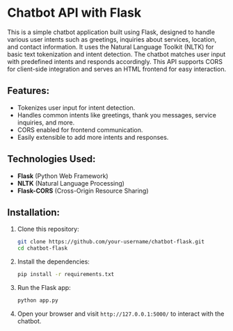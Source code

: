 # Chatbot API with Flask

This is a simple chatbot application built using Flask, designed to handle various user intents such as greetings, inquiries about services, location, and contact information. It uses the Natural Language Toolkit (NLTK) for basic text tokenization and intent detection. The chatbot matches user input with predefined intents and responds accordingly. This API supports CORS for client-side integration and serves an HTML frontend for easy interaction.

## Features:
- Tokenizes user input for intent detection.
- Handles common intents like greetings, thank you messages, service inquiries, and more.
- CORS enabled for frontend communication.
- Easily extensible to add more intents and responses.

## Technologies Used:
- **Flask** (Python Web Framework)
- **NLTK** (Natural Language Processing)
- **Flask-CORS** (Cross-Origin Resource Sharing)

## Installation:

1. Clone this repository:
    ```bash
    git clone https://github.com/your-username/chatbot-flask.git
    cd chatbot-flask
    ```

2. Install the dependencies:
    ```bash
    pip install -r requirements.txt
    ```

3. Run the Flask app:
    ```bash
    python app.py
    ```

4. Open your browser and visit `http://127.0.0.1:5000/` to interact with the chatbot.

